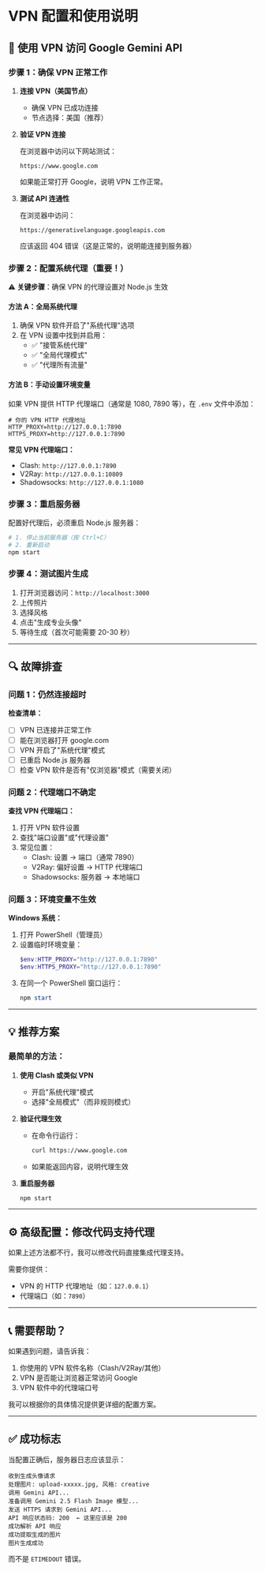 # VPN 配置和使用说明

## 🔧 使用 VPN 访问 Google Gemini API

### 步骤 1：确保 VPN 正常工作

1. **连接 VPN（美国节点）**
   - 确保 VPN 已成功连接
   - 节点选择：美国（推荐）

2. **验证 VPN 连接**

   在浏览器中访问以下网站测试：
   ```
   https://www.google.com
   ```

   如果能正常打开 Google，说明 VPN 工作正常。

3. **测试 API 连通性**

   在浏览器中访问：
   ```
   https://generativelanguage.googleapis.com
   ```

   应该返回 404 错误（这是正常的，说明能连接到服务器）

### 步骤 2：配置系统代理（重要！）

⚠️ **关键步骤**：确保 VPN 的代理设置对 Node.js 生效

#### 方法 A：全局系统代理

1. 确保 VPN 软件开启了"系统代理"选项
2. 在 VPN 设置中找到并启用：
   - ✅ "接管系统代理"
   - ✅ "全局代理模式"
   - ✅ "代理所有流量"

#### 方法 B：手动设置环境变量

如果 VPN 提供 HTTP 代理端口（通常是 1080, 7890 等），在 `.env` 文件中添加：

```env
# 你的 VPN HTTP 代理地址
HTTP_PROXY=http://127.0.0.1:7890
HTTPS_PROXY=http://127.0.0.1:7890
```

**常见 VPN 代理端口：**
- Clash: `http://127.0.0.1:7890`
- V2Ray: `http://127.0.0.1:10809`
- Shadowsocks: `http://127.0.0.1:1080`

### 步骤 3：重启服务器

配置好代理后，必须重启 Node.js 服务器：

```bash
# 1. 停止当前服务器（按 Ctrl+C）
# 2. 重新启动
npm start
```

### 步骤 4：测试图片生成

1. 打开浏览器访问：`http://localhost:3000`
2. 上传照片
3. 选择风格
4. 点击"生成专业头像"
5. 等待生成（首次可能需要 20-30 秒）

---

## 🔍 故障排查

### 问题 1：仍然连接超时

**检查清单：**
- [ ] VPN 已连接并正常工作
- [ ] 能在浏览器打开 google.com
- [ ] VPN 开启了"系统代理"模式
- [ ] 已重启 Node.js 服务器
- [ ] 检查 VPN 软件是否有"仅浏览器"模式（需要关闭）

### 问题 2：代理端口不确定

**查找 VPN 代理端口：**

1. 打开 VPN 软件设置
2. 查找"端口设置"或"代理设置"
3. 常见位置：
   - Clash: 设置 → 端口（通常 7890）
   - V2Ray: 偏好设置 → HTTP 代理端口
   - Shadowsocks: 服务器 → 本地端口

### 问题 3：环境变量不生效

**Windows 系统：**

1. 打开 PowerShell（管理员）
2. 设置临时环境变量：
   ```powershell
   $env:HTTP_PROXY="http://127.0.0.1:7890"
   $env:HTTPS_PROXY="http://127.0.0.1:7890"
   ```
3. 在同一个 PowerShell 窗口运行：
   ```powershell
   npm start
   ```

---

## 💡 推荐方案

### 最简单的方法：

1. **使用 Clash 或类似 VPN**
   - 开启"系统代理"模式
   - 选择"全局模式"（而非规则模式）

2. **验证代理生效**
   - 在命令行运行：
     ```bash
     curl https://www.google.com
     ```
   - 如果能返回内容，说明代理生效

3. **重启服务器**
   ```bash
   npm start
   ```

---

## ⚙️ 高级配置：修改代码支持代理

如果上述方法都不行，我可以修改代码直接集成代理支持。

需要你提供：
- VPN 的 HTTP 代理地址（如：`127.0.0.1`）
- 代理端口（如：`7890`）

---

## 📞 需要帮助？

如果遇到问题，请告诉我：

1. 你使用的 VPN 软件名称（Clash/V2Ray/其他）
2. VPN 是否能让浏览器正常访问 Google
3. VPN 软件中的代理端口号

我可以根据你的具体情况提供更详细的配置方案。

---

## ✅ 成功标志

当配置正确后，服务器日志应该显示：

```
收到生成头像请求
处理图片: upload-xxxxx.jpg, 风格: creative
调用 Gemini API...
准备调用 Gemini 2.5 Flash Image 模型...
发送 HTTPS 请求到 Gemini API...
API 响应状态码: 200  ← 这里应该是 200
成功解析 API 响应
成功提取生成的图片
图片生成成功
```

而不是 `ETIMEDOUT` 错误。
